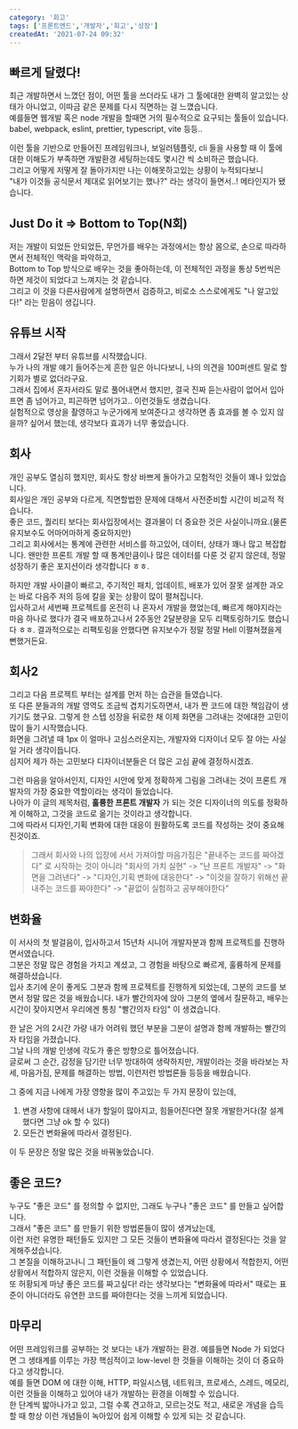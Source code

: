 ```yaml
---
category: '회고'
tags: ['프론트엔드','개발자','회고','성장']
createdAt: '2021-07-24 09:32'
---
```


## 빠르게 달렸다!

최근 개발하면서 느꼈던 점이, 어떤 툴을 쓰더라도 내가 그 툴에대한 완벽히 알고있는 상태가 아니었고, 이따금 같은 문제를 다시 직면하는 걸 느꼈습니다.  
예를들면 웹개발 혹은 node 개발을 할때면 거의 필수적으로 요구되는 툴들이 있습니다. babel, webpack, eslint, prettier, typescript, vite 등등..  

이런 툴을 기반으로 만들어진 프레임워크나, 보일러템플릿, cli 들을 사용할 때 이 툴에대한 이해도가 부족하면 개발환경 세팅하는데도 몇시간 씩 소비하곤 했습니다.  
그리고 어떻게 저떻게 잘 돌아가지만 나는 이해못하고있는 상황이 누적되다보니  
"내가 이것들 공식문서 제대로 읽어보기는 했나?" 라는 생각이 들면서..! 메타인지가 됐습니다.

## Just Do it => Bottom to Top(N회)

저는 개발이 되었든 안되었든, 무언가를 배우는 과정에서는 항상 몸으로, 손으로 따라하면서 전체적인 맥락을 파악하고,  
Bottom to Top 방식으로 배우는 것을 좋아하는데, 이 전체적인 과정을 통상 5번씩은 하면 제것이 되었다고 느껴지는 것 같습니다.  
그리고 이 것을 다른사람에게 설명하면서 검증하고, 비로소 스스로에게도 "나 알고있다!" 라는 믿음이 생깁니다.  

## 유튜브 시작

그래서 2달전 부터 유튜브를 시작했습니다.  
누가 나의 개발 얘기 들어주는게 흔한 일은 아니다보니, 나의 의견을 100퍼센트 말로 할 기회가 별로 없더라구요.  
그래서 집에서 혼자서라도 말로 풀어내면서 했지만, 결국 진짜 듣는사람이 없어서 입아프면 좀 넘어가고, 피곤하면 넘어가고.. 이런것들도 생겼습니다.  
실험적으로 영상을 촬영하고 누군가에게 보여준다고 생각하면 좀 효과를 볼 수 있지 않을까? 싶어서 했는데, 생각보다 효과가 너무 좋았습니다.  

## 회사

개인 공부도 열심히 했지만, 회사도 항상 바쁘게 돌아가고 모험적인 것들이 꽤나 있었습니다.  
회사일은 개인 공부와 다르게, 직면할법한 문제에 대해서 사전준비할 시간이 비교적 적습니다.  
좋은 코드, 퀄리티 보다는 회사입장에서는 결과물이 더 중요한 것은 사실이니까요.(물론 유지보수도 어마어마하게 중요하지만)  
그리고 회사에서는 통계에 관련한 서비스를 하고있어, 데이터, 상태가 꽤나 많고 복잡합니다. 왠만한 프론트 개발 할 때 통계만큼이나 많은 데이터를 다룬 것 같지 않은데, 정말 성장하기 좋은 포지션이라 생각합니다 ㅎㅎ.  

하지만 개발 사이클이 빠르고, 주기적인 패치, 업데이트, 배포가 있어 잘못 설계한 과오는 바로 다음주 저의 등에 칼을 꽃는 상황이 많이 펼쳐집니다.  
입사하고서 세번째 프로젝트를 온전히 나 혼자서 개발을 했었는데, 빠르게 해야지라는 마음 하나로 했다가 결국 배포하고나서 2주동안 2달분량을 모두 리팩토링하기도 했습니다 ㅎㅎ. 결과적으로는 리팩토링을 안했다면 유지보수가 정말 정말 Hell 이펼쳐졌을게 뻔했거든요.  

## 회사2

그리고 다음 프로젝트 부터는 설계를 먼저 하는 습관을 들였습니다.  
또 다른 분들과의 개발 영역도 조금씩 겹치기도하면서, 내가 짠 코드에 대한 책임감이 생기기도 했구요.
그렇게 한 스텝 성장을 뒤로한 채 이제 화면을 그려내는 것에대한 고민이 많이 들기 시작했습니다.  
화면을 그려낼 때 1px 이 얼마나 고심스러운지는, 개발자와 디자이너 모두 잘 아는 사실일 거라 생각이듭니다.  
심지어 제가 하는 고민보다 디자이너분들은 더 많은 고심 끝에 결정하시겠죠.  

그런 마음을 알아서인지, 디자인 시안에 맞게 정확하게 그림을 그려내는 것이 프론트 개발자의 가장 중요한 역할이라는 생각이 들었습니다.  
나아가 이 글의 제목처럼, **훌륭한 프론트 개발자** 가 되는 것은 디자이너의 의도를 정확하게 이해하고, 그것을 코드로 옮기는 것이라고 생각합니다.  
그에 따라서 디자인,기획 변화에 대한 대응이 원활하도록 코드를 작성하는 것이 중요해 진것이죠.  

> 그래서 회사와 나의 입장에 서서 가져야할 마음가짐은 "끝내주는 코드를 짜야겠다" 로 시작하는 것이 아니라 "회사의 가치 실현" -> "난 프론트 개발자" -> "화면을 그려낸다" -> "디자인,기획 변화에 대응한다" -> "이것을 잘하기 위해선 끝내주는 코드를 짜야한다" -> "끝없이 실험하고 공부해야한다"

## 변화율

이 서사의 첫 발걸음이, 입사하고서 15년차 시니어 개발자분과 함께 프로젝트를 진행하면서였습니다.  
그분은 정말 많은 경험을 가지고 계셨고, 그 경험을 바탕으로 빠르게, 훌륭하게 문제를 해결하셨습니다.  
입사 초기에 운이 좋게도 그분과 함께 프로젝트를 진행하게 되었는데, 그분의 코드를 보면서 정말 많은 것을 배웠습니다.
내가 빨간의자에 앉아 그분의 옆에서 질문하고, 배우는 시간이 잦아지면서 우리에겐 통칭 "빨간의자 타임" 이 생겼습니다.  

한 날은 거의 2시간 가량 내가 어려워 했던 부분을 그분이 설명과 함께 개발하는 빨간의자 타임을 가졌습니다.  
그날 나의 개발 인생에 각도가 좋은 방향으로 틀어졌습니다.  
글로써 그 순간, 감정을 담기란 너무 방대하여 생략하지만, 개발이라는 것을 바라보는 자세, 마음가짐, 문제를 해결하는 방법, 이런저런 방법론들 등등을 배웠습니다.  

그 중에 지금 나에게 가장 영향을 많이 주고있는 두 가지 문장이 있는데,

1. 변경 사항에 대헤서 내가 할일이 많아지고, 힘들어진다면 잘못 개발한거다(잘 설계했다면 그냥 ok 할 수 있다)
2. 모든건 변화율에 따라서 결정된다.

이 두 문장은 정말 많은 것을 바꿔놓았습니다.

## 좋은 코드?

누구도 "좋은 코드" 를 정의할 수 없지만, 그래도 누구나 "좋은 코드" 를 만들고 싶어합니다.  
그래서 "좋은 코드" 를 만들기 위한 방법론들이 많이 생겨났는데,   
이런 저런 유명한 패턴들도 있지만 그 모든 것들이 변화율에 따라서 결정된다는 것을 알게해주셨습니다.  
그 본질을 이해하고나니 그 패턴들이 왜 그렇게 생겼는지, 어떤 상황에서 적합한지, 어떤 상황에서 적합하지 않은지, 이런 것들을 이해할 수 있었습니다.  
또 허황되게 마냥 좋은 코드를 짜고싶다! 라는 생각보다는 "변화율에 따라서" 때로는 표준이 아니더라도 유연한 코드를 짜야한다는 것을 느끼게 되었습니다.  

## 마무리

어떤 프레임워크를 공부하는 것 보다는 내가 개발하는 환경. 예를들면 Node 가 되었다면 그 생태계를 이루는 가장 핵심적이고 low-level 한 것들을 이해하는 것이 더 중요하다고 생각합니다.  
예를 들면 DOM 에 대한 이해, HTTP, 파일시스템, 네트워크, 프로세스, 스레드, 메모리, 이런 것들을 이해하고 있어야 내가 개발하는 환경을 이해할 수 있습니다.  
한 단계씩 밟아나가고 있고, 그럴 수록 견고하고, 모르는것도 적고, 새로운 개념을 습득할 때 항상 이런 개념들이 녹아있어 쉽게 이해할 수 있게 되는 것 같습니다.


